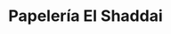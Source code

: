 ---
title: "Papelería El Shaddai"
url: /nazareno-etla/papeleria-el-shaddai/
shop: material de oficina
---